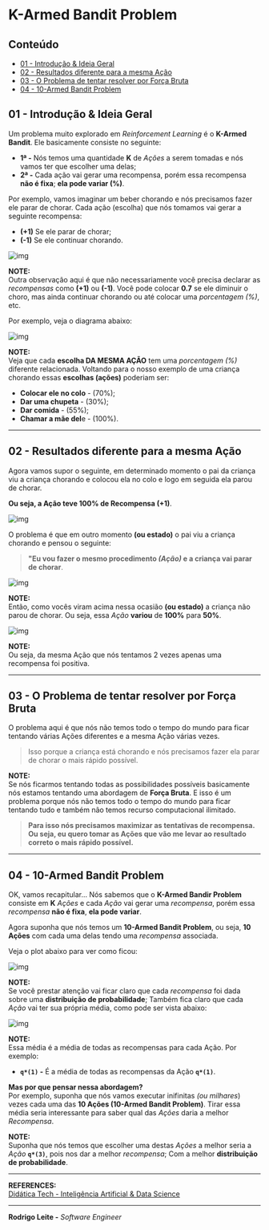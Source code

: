 # K-Armed Bandit Problem

## Conteúdo

 - [01 - Introdução & Ideia Geral](#01)
 - [02 - Resultados diferente para a mesma Ação](#02)
 - [03 - O Problema de tentar resolver por Força Bruta](#03)
 - [04 - 10-Armed Bandit Problem](#04)

<div id="01"></div>

## 01 - Introdução & Ideia Geral

Um problema muito explorado em *Reinforcement Learning* é o **K-Armed Bandit**. Ele basicamente consiste no seguinte:

 - **1ª -** Nós temos uma quantidade **K** de *Ações* a serem tomadas e nós vamos ter que escolher uma delas;
 - **2ª -** Cada ação vai gerar uma recompensa, porém essa recompensa **não é fixa**; **ela pode variar (%)**.

Por exemplo, vamos imaginar um beber chorando e nós precisamos fazer ele parar de chorar. Cada ação (escolha) que nós tomamos vai gerar a seguinte recompensa:

 - **(+1)** Se ele parar de chorar;
 - **(-1)** Se ele continuar chorando.

![img](images/k-armed-bandit-01.png)  

**NOTE:**  
Outra observação aqui é que não necessariamente você precisa declarar as *recompensas* como **(+1)** ou **(-1)**. Você pode colocar **0.7** se ele diminuir o choro, mas ainda continuar chorando ou até colocar uma *porcentagem (%)*, etc.

Por exemplo, veja o diagrama abaixo:

![img](images/k-armed-bandit-02.png)  

**NOTE:**  
Veja que cada **escolha DA MESMA AÇÃO** tem uma *porcentagem (%)* diferente relacionada. Voltando para o nosso exemplo de uma criança chorando essas **escolhas (ações)** poderiam ser:

 - **Colocar ele no colo** - (70%);
 - **Dar uma chupeta** - (30%);
 - **Dar comida** - (55%);
 - **Chamar a mãe del**e - (100%).

---

<div id="02"></div>

## 02 - Resultados diferente para a mesma Ação

Agora vamos supor o seguinte, em determinado momento o pai da criança viu a criança chorando e colocou ela no colo e logo em seguida ela parou de chorar.  

**Ou seja, a Ação teve 100% de Recompensa (+1)**.

![img](images/father-crying-baby-01.jpg)  

O problema é que em outro momento **(ou estado)** o pai viu a criança chorando e pensou o seguinte:

> **"Eu vou fazer o mesmo procedimento *(Ação)* e a criança vai parar de chorar**.

![img](images/father-crying-baby-02.jpg)

**NOTE:**  
Então, como vocês viram acima nessa ocasião **(ou estado)** a criança não parou de chorar. Ou seja, essa *Ação* **variou** de **100%** para **50%**.

![img](images/k-armed-bandit-03.png)  

**NOTE:**  
Ou seja, da mesma Ação que nós tentamos 2 vezes apenas uma recompensa foi positiva.

---

<div id="03"></div>

## 03 - O Problema de tentar resolver por Força Bruta

O problema aqui é que nós não temos todo o tempo do mundo para ficar tentando várias Ações diferentes e a mesma Ação várias vezes.

> Isso porque a criança está chorando e nós precisamos fazer ela parar de chorar o mais rápido possível.

**NOTE:**  
Se nós ficarmos tentando todas as possibilidades possíveis basicamente nós estamos tentando uma abordagem de **Força Bruta**. E isso é um problema porque nós não temos todo o tempo do mundo para ficar tentando tudo e também não temos recurso computacional ilimitado.

> **Para isso nós precisamos maximizar as tentativas de recompensa. Ou seja, eu quero tomar as Ações que vão me levar ao resultado correto o mais rápido possível.**

---

<div id="04"></div>

## 04 - 10-Armed Bandit Problem

OK, vamos recapitular... Nós sabemos que o **K-Armed Bandir Problem** consiste em **K** *Ações* e cada *Ação* vai gerar uma *recompensa*, porém essa *recompensa* **não é fixa**, **ela pode variar**.

Agora suponha que nós temos um **10-Armed Bandit Problem**, ou seja, **10 Ações** com cada uma delas tendo uma *recompensa* associada.

Veja o plot abaixo para ver como ficou:

![img](images/10-armed-bandit.png)  

**NOTE:**  
Se você prestar atenção vai ficar claro que cada *recompensa* foi dada sobre uma **distribuição de probabilidade**; Também fica claro que cada *Ação* vai ter sua própria média, como pode ser vista abaixo:

![img](images/10-armed-bandit-01.png)  

**NOTE:**  
Essa média é a média de todas as recompensas para cada Ação. Por exemplo:

 - **`q*(1)` -** É a média de todas as recompensas da Ação **`q*(1)`**.

**Mas por que pensar nessa abordagem?**  
Por exemplo, suponha que nós vamos executar inifinitas *(ou milhares*) vezes cada uma das **10 Ações (10-Armed Bandit Problem)**. Tirar essa média seria interessante para saber qual das *Ações* daria a melhor *Recompensa*.

**NOTE:**  
Suponha que nós temos que escolher uma destas *Ações* a melhor seria a *Ação* **`q*(3)`**, pois nos dar a melhor *recompensa*; Com a melhor **distribuição de probabilidade**.

---

**REFERENCES:**  
[Didática Tech - Inteligência Artificial & Data Science](https://didatica.tech/)  

---

**Rodrigo Leite -** *Software Engineer*

